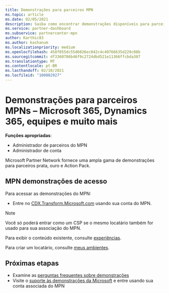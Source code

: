 ```yaml
---
title: Demonstrações para parceiros MPN
ms.topic: article
ms.date: 02/05/2021
description: Saiba como encontrar demonstrações disponíveis para parceiros MPN Silver, Gold e Action Pack.
ms.service: partner-dashboard
ms.subservice: partnercenter-mpn
author: Karthic83
ms.author: kashanum
ms.localizationpriority: medium
ms.openlocfilehash: 458f055dc55d6026ec042c4c40766635d229c08b
ms.sourcegitcommit: df3360786b46f9c2724dbd521e11366ffcbda307
ms.translationtype: MT
ms.contentlocale: pt-BR
ms.lasthandoff: 02/10/2021
ms.locfileid: "100082927"
---
```

# <a name="demos-for-mpn-partners--microsoft-365-dynamics-365-teams-and-more"></a>Demonstrações para parceiros MPNs – Microsoft 365, Dynamics 365, equipes e muito mais

**Funções apropriadas**:

- Administrador de parceiros do MPN
- Administrador de conta

Microsoft Partner Network fornece uma ampla gama de demonstrações para parceiros prata, ouro e Action Pack.

## <a name="access-mpn-demos"></a>MPN demonstrações de acesso

Para acessar as demonstrações do MPN:

- Entre no [CDX.Transform.Microsoft.com](https://cdx.transform.microsoft.com/) usando sua conta do MPN.

>[!NOTE]
>Você só poderá entrar como um CSP se o mesmo locatário também for usado para sua associação do MPN.

Para exibir o conteúdo existente, consulte [experiências](https://cdx.transform.microsoft.com/experiences).

Para criar um locatário, consulte [meus ambientes](https://cdx.transform.microsoft.com/my-tenants).

## <a name="next-steps"></a>Próximas etapas

- Examine as [perguntas frequentes sobre demonstrações](https://cdx.transform.microsoft.com/help/faq)
- Visite o [suporte às demonstrações da Microsoft](https://cdx.transform.microsoft.com/submit-request) e entre usando sua conta associada do MPN
